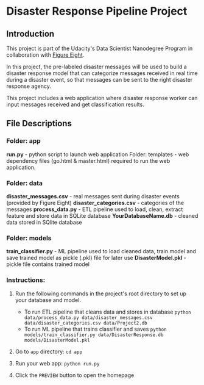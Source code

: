 # Disaster Response Pipeline Project


## Introduction
This project is part of the Udacity's Data Scientist Nanodegree Program in collaboration with [Figure Eight](https://www.figure-eight.com/).

In this project, the pre-labeled disaster messages will be used to build a disaster response model that can categorize messages received in real time during a disaster event, so that messages can be sent to the right disaster response agency.

This project includes a web application where disaster response worker can input messages received and get classification results.

## File Descriptions
### Folder: app
**run.py** - python script to launch web application
Folder: templates - web dependency files (go.html & master.html) required to run the web application.

### Folder: data
**disaster_messages.csv** - real messages sent during disaster events (provided by Figure Eight)
**disaster_categories.csv** - categories of the messages
**process_data.py** - ETL pipeline used to load, clean, extract feature and store data in SQLite database
**YourDatabaseName.db** - cleaned data stored in SQlite database

### Folder: models
**train_classifier.py** - ML pipeline used to load cleaned data, train model and save trained model as pickle (.pkl) file for later use
**DisasterModel.pkl** - pickle file contains trained model


### Instructions:
1. Run the following commands in the project's root directory to set up your database and model.

    - To run ETL pipeline that cleans data and stores in database
        `python data/process_data.py data/disaster_messages.csv data/disaster_categories.csv data/Project2.db`
    - To run ML pipeline that trains classifier and saves
        `python models/train_classifier.py data/DisasterResponse.db models/DisasterModel.pkl`

2. Go to `app` directory: `cd app`

3. Run your web app: `python run.py`

4. Click the `PREVIEW` button to open the homepage
